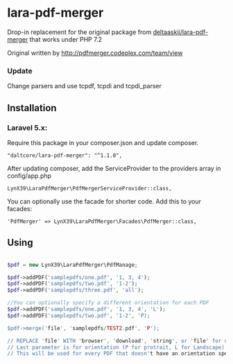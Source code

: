 # lara-pdf-merger

Drop-in replacement for the original package from [deltaaskii/lara-pdf-merger](https://github.com/deltaaskii/lara-pdf-merger) that works under PHP 7.2

Original written by http://pdfmerger.codeplex.com/team/view

### Update

Change parsers and use tcpdf, tcpdi and tcpdi_parser
  
## Installation

### Laravel 5.x:

Require this package in your composer.json and update composer.

    "daltcore/lara-pdf-merger": "^1.1.0",

After updating composer, add the ServiceProvider to the providers array in config/app.php

    LynX39\LaraPdfMerger\PdfMergerServiceProvider::class,

You can optionally use the facade for shorter code. Add this to your facades:

    'PdfMerger' => LynX39\LaraPdfMerger\Facades\PdfMerger::class,
    
## Using

```php

$pdf = new LynX39\LaraPdfMerger\PdfManage;

$pdf->addPDF('samplepdfs/one.pdf', '1, 3, 4');
$pdf->addPDF('samplepdfs/two.pdf', '1-2');
$pdf->addPDF('samplepdfs/three.pdf', 'all');

//You can optionally specify a different orientation for each PDF
$pdf->addPDF('samplepdfs/one.pdf', '1, 3, 4', 'L');
$pdf->addPDF('samplepdfs/two.pdf', '1-2', 'P);

$pdf->merge('file', 'samplepdfs/TEST2.pdf', 'P');

// REPLACE 'file' WITH 'browser', 'download', 'string', or 'file' for output options
// Last parameter is for orientation (P for protrait, L for Landscape). 
// This will be used for every PDF that doesn't have an orientation specified
```
